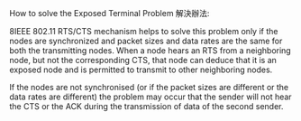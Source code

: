 How to solve the Exposed Terminal Problem
解決辦法:

8IEEE 802.11 RTS/CTS mechanism helps to solve this problem only if the nodes are synchronized and packet sizes and data rates are the same for both the transmitting nodes. When a node hears an RTS from a neighboring node, but not the corresponding CTS, that node can deduce that it is an exposed node and is permitted to transmit to other neighboring nodes.

If the nodes are not synchronised (or if the packet sizes are different or the data rates are different) the problem may occur that the sender will not hear the CTS or the ACK during the transmission of data of the second sender.
